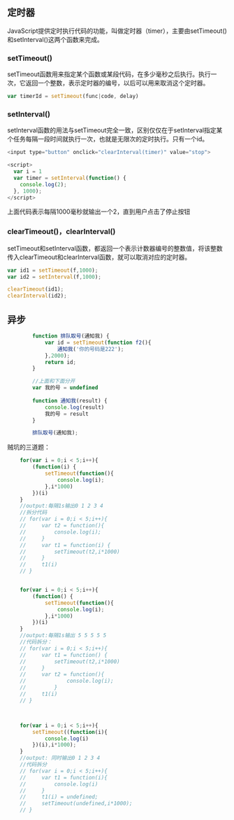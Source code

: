 ## 定时器

JavaScript提供定时执行代码的功能，叫做定时器（timer），主要由setTimeout()和setInterval()这两个函数来完成。

### setTimeout()
setTimeout函数用来指定某个函数或某段代码，在多少毫秒之后执行。执行一次，它返回一个整数，表示定时器的编号，以后可以用来取消这个定时器。
```js
var timerId = setTimeout(func|code, delay)
```

### setInterval()
setInterval函数的用法与setTimeout完全一致，区别仅仅在于setInterval指定某个任务每隔一段时间就执行一次，也就是无限次的定时执行。只有一个id。

```js
<input type="button" onclick="clearInterval(timer)" value="stop">

<script>
  var i = 1
  var timer = setInterval(function() {
    console.log(2);
  }, 1000);
</script>
```

上面代码表示每隔1000毫秒就输出一个2，直到用户点击了停止按钮

### clearTimeout()，clearInterval()

setTimeout和setInterval函数，都返回一个表示计数器编号的整数值，将该整数传入clearTimeout和clearInterval函数，就可以取消对应的定时器。

```js
var id1 = setTimeout(f,1000);
var id2 = setInterval(f,1000);

clearTimeout(id1);
clearInterval(id2);
```

## 异步

```js
        function 排队取号(通知我) {
            var id = setTimeout(function f2(){
                通知我('你的号码是222');
            },2000);
            return id;
        }

        //上面和下面分开
        var 我的号 = undefined
        
        function 通知我(result) {
            console.log(result)
            我的号 = result
        }

        排队取号(通知我);
```

贼坑的三道题：
```js
    for(var i = 0;i < 5;i++){
        (function(i) {
            setTimeout(function(){
                console.log(i);
            },i*1000)
        })(i)
    }
    //output:每隔1s输出0 1 2 3 4
    //拆分代码
    // for(var i = 0;i < 5;i++){
    //     var t2 = function(){
    //         console.log(i);
    //     }
    //     var t1 = function(i) {
    //         setTimeout(t2,i*1000)
    //     }
    //     t1(i)
    // }


    for(var i = 0;i < 5;i++){
        (function() {
            setTimeout(function(){
                console.log(i);
            },i*1000)
        })(i)
    }
    //output:每隔1s输出 5 5 5 5 5
    //代码拆分：
    // for(var i = 0;i < 5;i++){
    //     var t1 = function() {
    //         setTimeout(t2,i*1000)
    //     }
    //     var t2 = function(){
    //             console.log(i);
    //         }
    //     t1(i)
    // }



    for(var i = 0;i < 5;i++){
        setTimeout((function(i){
            console.log(i)
        })(i),i*1000);
    }
    //output: 同时输出0 1 2 3 4
    //代码拆分
    // for(var i = 0;i < 5;i++){
    //     var t1 = function(i){
    //         console.log(i)
    //     }
    //     t1(i) = undefined;
    //     setTimeout(undefined,i*1000);
    // }
```